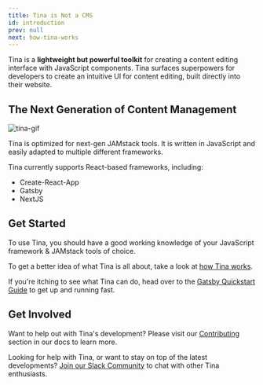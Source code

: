 ```yaml
---
title: Tina is Not a CMS
id: introduction
prev: null
next: how-tina-works
---
```

Tina is a **lightweight but powerful toolkit** for creating a content editing interface with JavaScript components. Tina surfaces superpowers for developers to create an intuitive UI for content editing, built directly into their website.

## The Next Generation of Content Management

![tina-gif](/img/temporary_show_tina.gif)

Tina is optimized for next-gen JAMstack tools. It is written in JavaScript and easily adapted to multiple different frameworks.

Tina currently supports React-based frameworks, including:

* Create-React-App
* Gatsby
* NextJS

## Get Started

To use Tina, you should have a good working knowledge of your JavaScript framework & JAMstack tools of choice.

To get a better idea of what Tina is all about, take a look at [how Tina works](/docs/getting-started/how-tina-works "How Tina Works").

If you're itching to see what Tina can do, head over to the [Gatsby Quickstart Guide](/gatsby/quickstart) to get up and running fast.

## Get Involved

Want to help out with Tina's development? Please visit our [Contributing]() section in our docs to learn more.

Looking for help with Tina, or want to stay on top of the latest developments? [Join our Slack Community](https://tinacms.slack.com "Join the TinaCMS Slack") to chat with other Tina enthusiasts.